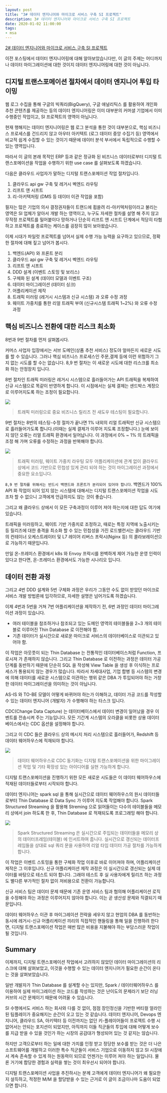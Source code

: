 ```yaml
---
layout: post
title: "3# 데이터 엔지니어와 마이크로 서비스 구축 SI 프로젝트"
description: 3# 데이터 엔지니어와 마이크로 서비스 구축 SI 프로젝트
date: 2020-01-02 11:00:00
tags:
- msa
---
```


[2# 데이터 엔지니어와 마이크로 서비스 구축 SI 프로젝트](https://megazonedsg.github.io/data-engineer-and-msa-2/)

이전 포스팅에서 데이터 엔지니어링에 대해 알아보았습니다만, 이 글의 주제는 어디까지나 데이터 마이그레이션에 대한 것이지 데이터 엔지니어링에 대한 것이 아닙니다. 

## 디지털 트랜스포메이션 절차에서 데이터 엔지니어 투입 타이밍

웹 로그 수집을 통해 구글의 빅쿼리(BigQuery), 구글 애널리틱스 를 활용하여 개인화 추천 콘텐츠를 제공하는 등의 데이터 엔지니어링은 이미 대부분의 커머셜 기업에서 이미 수행중인 작업이고, SI 프로젝트의 영역이 아닙니다. 

현재 행해지는 데이터 엔지니어링은 웹 로그 분석을 통한 것이 대부분으로, 핵심 비즈니스 프로세스를 건드리지 않고 아우터 아키텍트 (로그 데이터 중앙 수집기 등) 영역에서 비교적 쉽게 수집할 수 있는 것이기 때문에 데이터 분석 부서에서 독립적으로 수행할 수 있는 영역입니다.

따라서 이 글의 본래 목적인 ERP 등과 같은 정규화 된 비즈니스 데이터로부터 디지털 트랜스포메이션을 작업을 수행하기 위한 use case 를 살펴보도록 하겠습니다.

다음은 클라우드 사업자가 말하는 디지털 트랜스포메이션 작업 절차입니다.

1. 클라우드 api gw 구축 및 레거시 벡엔드 라우팅
2. 리프트 앤 시프트
3. 리-아키텍처링 (DMS 등 데이터 이관 작업을 포함)

필자는 많은 기업의 의사 결정권자들이 트랜드에 휩쓸려 리-아키텍처링이라고 불리는 영역은 SI 업체가 알아서 개발 하는 영역이고, 누구도 자세한 절차를 설명 해 주지 않고 무작정 프로젝트를 밀어붙이다 망하거나 단순히 리프트 앤 시프트 단계에서 적당히 타협하고 프로젝트를 종료하는 케이스를 굉장히 많이 보아왔습니다.

이제 시대가 파일럿 프로젝트를 넘어서 실제 수행 가능 능력을 요구하고 있으므로, 정확한 절차에 대해 짚고 넘어가 봅시다.

1. 백엔드(API) 와 프론트 분리
2. 클라우드 api gw 구축 및 레거시 벡엔드 라우팅
3. 리프트 앤 시프트
4. DDD 설계 (이벤트 스토밍 및 보리스)
5. 구체화 된 설계 (데이터 모델과 이벤트 구조)
6. 데이터 마이그레이션 (데이터 싱크)
7. 어플리케이션 제작
8. 트래픽 미러링 (레거시 시스템과 신규 시스템) 과 오류 수정 과정
9. 웨이트 가중치를 통한 리얼 트래픽 부여 (신규시스템 트래픽 1~2%) 와 오류 수정 과정

## 핵심 비즈니스 전환에 대한 리스크 최소화

8번과 9번 절차를 먼저 살펴봅시다. 

커머스 사업자 입장에서는 서브 도메인(상품 추천 서비스) 정도야 얼마든지 새로운 시도를 할 수 있습니다. 그러나 핵심 비즈니스 프로세스인 주문,결제 등에 이런 위험하기 그지 없는 시도를 할 수는 없습니다. 8,9 번 절차는 이 새로운 시도에 대한 리스크를 최소화 하는 안정장치 입니다. 

8번 절차인 트래픽 미러링은 레거시 시스템으로 흘러들어가는 API 트래픽을 복제하여 신규 시스템으로 똑같이 반영하게 합니다.
이 시점에서는 실제 결제는 샌드박스 계정으로 이루어지도록 하는 조정이 필요합니다.

![](https://www.javacodegeeks.com/wp-content/uploads/2018/02/httpbindemo-1.png)

> 트래픽 미러링으로 중요 비즈니스 릴리즈 전 새도우 테스팅이 필요합니다.

9번 절차는 8번의 테스팅-수정 절차가 끝나면 1% 내외의 리얼 트래픽만 신규 시스템으로 흘러들어가도록 합니다.(이때는 실제 결제가 이루어 지도록 조정합니다.) 눈에 보이지 않던 오류는 리얼 트래픽 환경에서 일어납니다. 이 과정에서 0% ~ 1% 의 트래픽을 조정 해 가며 오류를 수정하는 과정을 반복해야 합니다.

![](https://d2908q01vomqb2.cloudfront.net/cb4e5208b4cd87268b208e49452ed6e89a68e0b8/2016/10/26/Upgrades_Image1.jpeg)

> 트래픽 미러링, 웨이트 가중치 라우팅 모두 어플리케이션에 관계 없이 클라우드 상에서 코드 기반으로 민첩성 있게 관리 되야 하는 것이 마이그레이션 과정에서 중요한 요소입니다. 

`8,9 번 절차를 위해서는 반드시 백엔드와 프론트가 분리되어 있어야 합니다`. 백엔드가 100% API 화 작업이 되어 있지 않는 시스템에 대해서는 디지털 트랜스포메이션 작업을 시도 조차 할 수 없으니 고객에게 언급하지도 않는 것이 좋습니다.

그리고 왜 클라우드 상에서 이 모든 구축과정이 이루어 져야 하는지에 대한 답도 여기에 있습니다. 

트래픽을 미러링하고, 웨이트 기반 가중치로 조정하고, 때로는 특정 지역에 노출시키는 등 릴리즈에 대한 충격을 최소화 할 수 있는 민첩성을 가진 로드밸런서는 클라우드 기반의 컨테이너 오케스트레이터 및 L7 레이어 리버스 프락시(Nginx 등) 의 콜라보레이션으로 가능하기 때문입니다.

만일 온-프레미스 환경에서 k8s 와 Envoy 프락시를 완벽하게 제어 가능한 운영 인력이 있다고 한다면, 온-프레미스 환경에서도 가능한 시나리오 입니다.

## 데이터 전환 과정

그리고 4번 DDD 설계와 5번 구체화 과정은 우리가 그동안 수도 없이 받았던 마이크로 서비스 개발 방법론에 입각하므로, 자세한 설명은 넘어가도록 하겠습니다.

이제 4번과 5번을 거쳐 7번 어플리케이션을 제작하기 전, 6번 과정인 데이터 마이그레이션 과정이 있습니다.

- 여러 테이블을 참조하거나 참조되고 있는 도메인 영역의 테이블들을 2~3 개의 테이블로 이루어진 Thin Database 로 이전해야 함.
- 기존 데이터가 실시간으로 새로운 마이크로 서비스의 데이터베이스로 이관되고 있어야 함.

이 작업은 아웃풋이 되는 Thin Database 는 전통적인 데이터베이스처럼 Function, 프로시져 가 존재하지 않습니다.
그리고 Thin Database 로 이전하는 과정은 데이터 가공 단계를 동반하기 때문에 단순히 SQL 을 작성해 View Table 을 생성 후 이식하는 프로세스가 통용되지 않는 경우가 많습니다.
따라서 차세대사업, 기업 합병 등 시스템의 변경에 의해 데이터를 새로운 시스템으로 이관하는 행위 같은 DBA 가 투입되어야 하는 거창한 데이터 마이그레이션을 의미하는 것이 아닙니다.

AS-IS 와 TO-BE 모델이 어떻게 바뀌어야 하는가 이해하고, 데이터 가공 코드를 작성할 수 있는 데이터 엔지니어 (개발자) 가 수행해야 하는 타스크 입니다.

CDC(Change Data Capture) 는 데이터베이스에서 데이터 변경이 일어났을 경우 이벤트를 전송시켜 주는 기능입니다.
모든 기간계 시스템의 오라클을 비롯한 상용 데이터베이스에서는 CDC 옵션을 설정해야 합니다.

그리고 이 CDC 들은 클라우드 상의 메시지 처리 시스템으로 흘러들어가, Redshift 등 데이터 웨어하우스에 적재되야 합니다.

![](https://d2908q01vomqb2.cloudfront.net/b6692ea5df920cad691c20319a6fffd7a4a766b8/2019/06/28/A.png)

> 데이터 웨어하우스로 CDC 동기화는 디지털 트랜스포메이션을 위한 마이그레이션 작업 및 기타 확장성 있는 아이디어를 실현 가능하게 합니다.

디지털 트랜스포메이션을 진행하기 위한 모든 새로운 시도들은 이 데이터 웨어하우스에 적재된 데이터들로부터 시작되야 합니다.

데이터 엔지니어는 spark sql 을 통해 실시간으로 데이터 웨어하우스의 원시 데이터들로부터 Thin Database 로 Data Sync 가 이루어 지도록 작업해야 합니다.
Spark Structured Streaming 을 활용해 Streming 으로 읽어들이는 다수의 테이블들을 메모리 상에서 join 하도록 한 후, Thin Database 로 적재되도록 프로그래밍 해야 합니다.

![](https://databricks.com/wp-content/uploads/2016/07/image01-1.png)

> Spark Structured Streaming 은 실시간으로 주입되는 데이터들을 메모리 상의 데이터프레임(테이블) 에 인서트하여 줍니다. 실시간으로 갱신되는 데이터프레임들을 상대로 sql 쿼리 문을 사용하여 리얼 타임 데이터 가공 절차를 가능하게 합니다.

이 작업은 이벤트 스토밍을 통한 구체화 작업 이후로 바로 이어져야 하며, 어플리케이션 제작은 그 이후입니다.
신규 어플리케이션 제작 과정은 이 실시간으로 갱신되는 실제 데이터를 바탕으로 테스트 되야 합니다.
그래야 테스트 후 실 사용자에게 릴리즈 하는 과정도 별다른 부가적인 절차 없이 저비용으로 전환이 가능합니다.

신규 서비스 팀은 데이터 문제 때문에 기존 운영 서비스 팀과 협의해 어플리케이션 로직을 수정해야 하는 과정은 이루어지지 않아야 합니다. 이는 곧 생산성 문제와 직결되기 때문입니다.

데이터 웨어하우스 이관 후 마이그레이션 전략을 세우지 않고 현업의 DBA 를 동반하는 동시에 레거시-신규 어플리케이션 끼리의 직접적인 핸들링을 통해 일을 진행하려 한다면, 디지털 트랜스포메이션 작업은 매번 많은 비용을 지불해야 하는 부담스러운 작업이 될 것입니다.

## Summary

이제까지, 디지털 트랜스포메이션 작업에서 고려하지 않았던 데이터 마이그레이션의 리스크에 대해 살펴보았고, 이것을 수행할 수 있는 데이터 엔지니어가 필요한 순간이 온다는 것을 살펴보았습니다.

일반 개발자가 Thin Database 를 설계할 수는 있지만, Spark / 데이터웨어하우스 를 이용하여 실제 마이그레이션 하는 코드를 작성하는 것은 난이도의 문제라기 보단 러닝 커브의 시간 문제이기 때문에 어려울 수 있습니다.

SI 수행에서도 서비스 하는 회사와 다를 것 없이, 점점 장인정신을 기반한 버티컬 얼라인된 팀플레이가 중요해지는 순간이 오고 있는 것 같습니다. 데이터 엔지니어, Devops 엔지니어, 클라우드 SA, 아키텍터 등 이전까지는 없던 키-플레이어들이 프로젝트 수행 시 없어서는 안되는 포지션이 되었지만, 아직까지 이들 직군들의 투입에 대해 어떻게 보수를 지급 받을 수 있을 것인가 하는 시장의 공감대가 형성되어 있는 것 같지는 않습니다. 

하지만 고객으로부터 하는 일에 대한 가치를 인정 받고 정당한 보수를 받는 것은 더 나은 소프트웨어를 개발하고 이러한 특수 직군들이 서비스 기업으로 이동하지 않고 SI 시장에서 계속 존속할 수 있게 하는 원동력이 되므로 언젠가는 이루어 져야 하는 일입니다. 물론 거기에 합당한 경험과 실력을 쌓는 것이 최우선시 되어야 합니다.

디지털 트랜스포메이션 사업을 추진하시는 분께 고객에게 데이터 엔지니어가 왜 필요한지 설득하고, 적정한 M/M 을 할당받을 수 있는 근거로 이 글이 조금이나마 도움이 되었으면 합니다.
